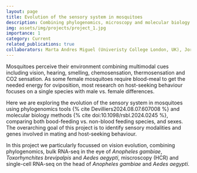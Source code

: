 ```yaml
---
layout: page
title: Evolution of the sensory system in mosquitoes
description: Combining phylogenomics, microscopy and molecular biology. 
img: assets/img/projects/project_1.jpg
importance: 1
category: Current
related_publications: true
collaborators: Marta Andres Miguel (Univeristy College London, UK), Jordi Solana (University of Exeter, UK), Roberto Feuda (PI, University of Leicester, UK)
---
```


Mosquitoes perceive their environment combining multimodal cues including vision, hearing, smelling, chemosensation, thermosensation and CO2 sensation. As some female mosquitoes require blood-meal to get the needed energy for oviposition, most research on host-seeking behaviour focuses on a single species with male vs. female differences. 

Here we are exploring the evolution of the sensory system in mosquitoes using phylogenomics tools {% cite Devilliers2024.08.07.607008 %} and molecular biology methods {% cite doi:10.1098/rsbl.2024.0245 %}, comparing both bood-feeding vs. non-blood feeding species, and sexes. The overarching goal of this project is to identify sensory modalities and genes involved in mating and host-seeking behaviour. 

In this project we particularly focussed on vision evolution, combining phylogenomics, bulk RNA-seq in the eye of <i>Anopheles gambiae</i>, <i>Toxorhynchites brevipalpis</i> and <i>Aedes aegypti</i>, miscroscopy (HCR) and single-cell RNA-seq on the head of <i>Anopheles gambiae</i> and <i>Aedes aegypti</i>. 


